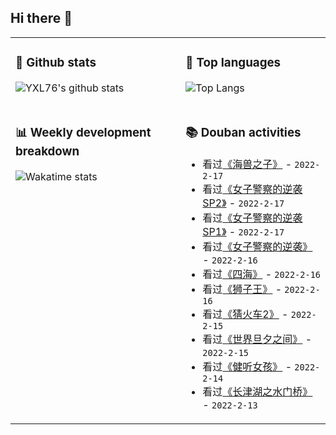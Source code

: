 ## Hi there 👋

<table>
<tr>
<td valign="top" width="54%">

### 🔭 Github stats

![YXL76's github stats](https://github-readme-stats.yxl76.vercel.app/api?username=YXL76&count_private=true&show_icons=true&include_all_commits=true&theme=prussian&line_height=28&disable_animations=true)

</td>

<td valign="top" width="46%">

### 🌱 Top languages

![Top Langs](https://github-readme-stats.yxl76.vercel.app/api/top-langs/?username=YXL76&layout=compact&theme=prussian&langs_count=8&hide=HTML,CSS,SCSS)

</td>
</tr>
<tr>
<td valign="top" width="54%">

### 📊 Weekly development breakdown

![Wakatime stats](https://github-readme-stats.yxl76.vercel.app/api/wakatime?username=YXL76&layout=compact&theme=prussian)


</td>
<td valign="top" width="46%">

### 📚 Douban activities

- 看过[《海兽之子》](http://movie.douban.com/subject/30274965/) - `2022-2-17`
- 看过[《女子警察的逆袭SP2》](http://movie.douban.com/subject/35597352/) - `2022-2-17`
- 看过[《女子警察的逆袭SP1》](http://movie.douban.com/subject/35597351/) - `2022-2-17`
- 看过[《女子警察的逆袭》](http://movie.douban.com/subject/35447242/) - `2022-2-16`
- 看过[《四海》](http://movie.douban.com/subject/35337517/) - `2022-2-16`
- 看过[《狮子王》](http://movie.douban.com/subject/1301753/) - `2022-2-16`
- 看过[《猜火车2》](http://movie.douban.com/subject/22263645/) - `2022-2-15`
- 看过[《世界旦夕之间》](http://movie.douban.com/subject/3228134/) - `2022-2-15`
- 看过[《健听女孩》](http://movie.douban.com/subject/35048413/) - `2022-2-14`
- 看过[《长津湖之水门桥》](http://movie.douban.com/subject/35613853/) - `2022-2-13`

</td>
</tr>
</table>

<!--
**YXL76/YXL76** is a ✨ _special_ ✨ repository because its `README.md` (this file) appears on your GitHub profile.

Here are some ideas to get you started:

- 🔭 I’m currently working on ...
- 🌱 I’m currently learning ...
- 👯 I’m looking to collaborate on ...
- 🤔 I’m looking for help with ...
- 💬 Ask me about ...
- 📫 How to reach me: ...
- 😄 Pronouns: ...
- ⚡ Fun fact: ...
-->
